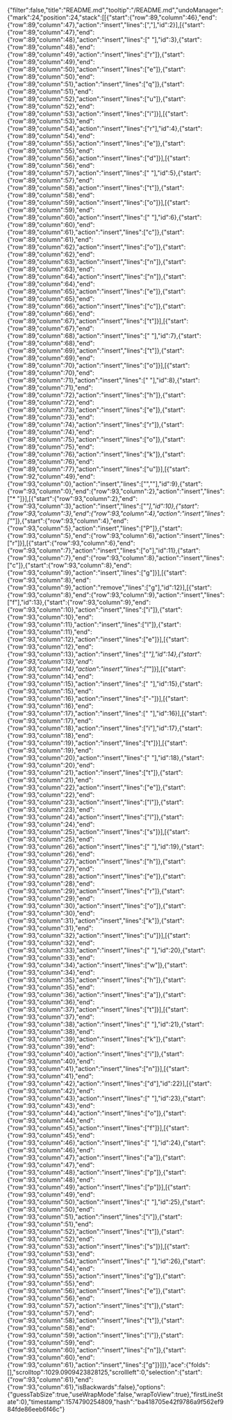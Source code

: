{"filter":false,"title":"README.md","tooltip":"/README.md","undoManager":{"mark":24,"position":24,"stack":[[{"start":{"row":89,"column":46},"end":{"row":89,"column":47},"action":"insert","lines":[","],"id":2}],[{"start":{"row":89,"column":47},"end":{"row":89,"column":48},"action":"insert","lines":[" "],"id":3},{"start":{"row":89,"column":48},"end":{"row":89,"column":49},"action":"insert","lines":["r"]},{"start":{"row":89,"column":49},"end":{"row":89,"column":50},"action":"insert","lines":["e"]},{"start":{"row":89,"column":50},"end":{"row":89,"column":51},"action":"insert","lines":["q"]},{"start":{"row":89,"column":51},"end":{"row":89,"column":52},"action":"insert","lines":["u"]},{"start":{"row":89,"column":52},"end":{"row":89,"column":53},"action":"insert","lines":["i"]}],[{"start":{"row":89,"column":53},"end":{"row":89,"column":54},"action":"insert","lines":["r"],"id":4},{"start":{"row":89,"column":54},"end":{"row":89,"column":55},"action":"insert","lines":["e"]},{"start":{"row":89,"column":55},"end":{"row":89,"column":56},"action":"insert","lines":["d"]}],[{"start":{"row":89,"column":56},"end":{"row":89,"column":57},"action":"insert","lines":[" "],"id":5},{"start":{"row":89,"column":57},"end":{"row":89,"column":58},"action":"insert","lines":["t"]},{"start":{"row":89,"column":58},"end":{"row":89,"column":59},"action":"insert","lines":["o"]}],[{"start":{"row":89,"column":59},"end":{"row":89,"column":60},"action":"insert","lines":[" "],"id":6},{"start":{"row":89,"column":60},"end":{"row":89,"column":61},"action":"insert","lines":["c"]},{"start":{"row":89,"column":61},"end":{"row":89,"column":62},"action":"insert","lines":["o"]},{"start":{"row":89,"column":62},"end":{"row":89,"column":63},"action":"insert","lines":["n"]},{"start":{"row":89,"column":63},"end":{"row":89,"column":64},"action":"insert","lines":["n"]},{"start":{"row":89,"column":64},"end":{"row":89,"column":65},"action":"insert","lines":["e"]},{"start":{"row":89,"column":65},"end":{"row":89,"column":66},"action":"insert","lines":["c"]},{"start":{"row":89,"column":66},"end":{"row":89,"column":67},"action":"insert","lines":["t"]}],[{"start":{"row":89,"column":67},"end":{"row":89,"column":68},"action":"insert","lines":[" "],"id":7},{"start":{"row":89,"column":68},"end":{"row":89,"column":69},"action":"insert","lines":["t"]},{"start":{"row":89,"column":69},"end":{"row":89,"column":70},"action":"insert","lines":["o"]}],[{"start":{"row":89,"column":70},"end":{"row":89,"column":71},"action":"insert","lines":[" "],"id":8},{"start":{"row":89,"column":71},"end":{"row":89,"column":72},"action":"insert","lines":["h"]},{"start":{"row":89,"column":72},"end":{"row":89,"column":73},"action":"insert","lines":["e"]},{"start":{"row":89,"column":73},"end":{"row":89,"column":74},"action":"insert","lines":["r"]},{"start":{"row":89,"column":74},"end":{"row":89,"column":75},"action":"insert","lines":["o"]},{"start":{"row":89,"column":75},"end":{"row":89,"column":76},"action":"insert","lines":["k"]},{"start":{"row":89,"column":76},"end":{"row":89,"column":77},"action":"insert","lines":["u"]}],[{"start":{"row":92,"column":49},"end":{"row":93,"column":0},"action":"insert","lines":["",""],"id":9},{"start":{"row":93,"column":0},"end":{"row":93,"column":2},"action":"insert","lines":["* "]}],[{"start":{"row":93,"column":2},"end":{"row":93,"column":3},"action":"insert","lines":["*"],"id":10},{"start":{"row":93,"column":3},"end":{"row":93,"column":4},"action":"insert","lines":["*"]},{"start":{"row":93,"column":4},"end":{"row":93,"column":5},"action":"insert","lines":["P"]},{"start":{"row":93,"column":5},"end":{"row":93,"column":6},"action":"insert","lines":["r"]}],[{"start":{"row":93,"column":6},"end":{"row":93,"column":7},"action":"insert","lines":["o"],"id":11},{"start":{"row":93,"column":7},"end":{"row":93,"column":8},"action":"insert","lines":["c"]},{"start":{"row":93,"column":8},"end":{"row":93,"column":9},"action":"insert","lines":["g"]}],[{"start":{"row":93,"column":8},"end":{"row":93,"column":9},"action":"remove","lines":["g"],"id":12}],[{"start":{"row":93,"column":8},"end":{"row":93,"column":9},"action":"insert","lines":["f"],"id":13},{"start":{"row":93,"column":9},"end":{"row":93,"column":10},"action":"insert","lines":["i"]},{"start":{"row":93,"column":10},"end":{"row":93,"column":11},"action":"insert","lines":["l"]},{"start":{"row":93,"column":11},"end":{"row":93,"column":12},"action":"insert","lines":["e"]}],[{"start":{"row":93,"column":12},"end":{"row":93,"column":13},"action":"insert","lines":["*"],"id":14},{"start":{"row":93,"column":13},"end":{"row":93,"column":14},"action":"insert","lines":["*"]}],[{"start":{"row":93,"column":14},"end":{"row":93,"column":15},"action":"insert","lines":[" "],"id":15},{"start":{"row":93,"column":15},"end":{"row":93,"column":16},"action":"insert","lines":["-"]}],[{"start":{"row":93,"column":16},"end":{"row":93,"column":17},"action":"insert","lines":[" "],"id":16}],[{"start":{"row":93,"column":17},"end":{"row":93,"column":18},"action":"insert","lines":["i"],"id":17},{"start":{"row":93,"column":18},"end":{"row":93,"column":19},"action":"insert","lines":["t"]}],[{"start":{"row":93,"column":19},"end":{"row":93,"column":20},"action":"insert","lines":[" "],"id":18},{"start":{"row":93,"column":20},"end":{"row":93,"column":21},"action":"insert","lines":["t"]},{"start":{"row":93,"column":21},"end":{"row":93,"column":22},"action":"insert","lines":["e"]},{"start":{"row":93,"column":22},"end":{"row":93,"column":23},"action":"insert","lines":["l"]},{"start":{"row":93,"column":23},"end":{"row":93,"column":24},"action":"insert","lines":["l"]},{"start":{"row":93,"column":24},"end":{"row":93,"column":25},"action":"insert","lines":["s"]}],[{"start":{"row":93,"column":25},"end":{"row":93,"column":26},"action":"insert","lines":[" "],"id":19},{"start":{"row":93,"column":26},"end":{"row":93,"column":27},"action":"insert","lines":["h"]},{"start":{"row":93,"column":27},"end":{"row":93,"column":28},"action":"insert","lines":["e"]},{"start":{"row":93,"column":28},"end":{"row":93,"column":29},"action":"insert","lines":["r"]},{"start":{"row":93,"column":29},"end":{"row":93,"column":30},"action":"insert","lines":["o"]},{"start":{"row":93,"column":30},"end":{"row":93,"column":31},"action":"insert","lines":["k"]},{"start":{"row":93,"column":31},"end":{"row":93,"column":32},"action":"insert","lines":["u"]}],[{"start":{"row":93,"column":32},"end":{"row":93,"column":33},"action":"insert","lines":[" "],"id":20},{"start":{"row":93,"column":33},"end":{"row":93,"column":34},"action":"insert","lines":["w"]},{"start":{"row":93,"column":34},"end":{"row":93,"column":35},"action":"insert","lines":["h"]},{"start":{"row":93,"column":35},"end":{"row":93,"column":36},"action":"insert","lines":["a"]},{"start":{"row":93,"column":36},"end":{"row":93,"column":37},"action":"insert","lines":["t"]}],[{"start":{"row":93,"column":37},"end":{"row":93,"column":38},"action":"insert","lines":[" "],"id":21},{"start":{"row":93,"column":38},"end":{"row":93,"column":39},"action":"insert","lines":["k"]},{"start":{"row":93,"column":39},"end":{"row":93,"column":40},"action":"insert","lines":["i"]},{"start":{"row":93,"column":40},"end":{"row":93,"column":41},"action":"insert","lines":["n"]}],[{"start":{"row":93,"column":41},"end":{"row":93,"column":42},"action":"insert","lines":["d"],"id":22}],[{"start":{"row":93,"column":42},"end":{"row":93,"column":43},"action":"insert","lines":[" "],"id":23},{"start":{"row":93,"column":43},"end":{"row":93,"column":44},"action":"insert","lines":["o"]},{"start":{"row":93,"column":44},"end":{"row":93,"column":45},"action":"insert","lines":["f"]}],[{"start":{"row":93,"column":45},"end":{"row":93,"column":46},"action":"insert","lines":[" "],"id":24},{"start":{"row":93,"column":46},"end":{"row":93,"column":47},"action":"insert","lines":["a"]},{"start":{"row":93,"column":47},"end":{"row":93,"column":48},"action":"insert","lines":["p"]},{"start":{"row":93,"column":48},"end":{"row":93,"column":49},"action":"insert","lines":["p"]}],[{"start":{"row":93,"column":49},"end":{"row":93,"column":50},"action":"insert","lines":[" "],"id":25},{"start":{"row":93,"column":50},"end":{"row":93,"column":51},"action":"insert","lines":["i"]},{"start":{"row":93,"column":51},"end":{"row":93,"column":52},"action":"insert","lines":["t"]},{"start":{"row":93,"column":52},"end":{"row":93,"column":53},"action":"insert","lines":["s"]}],[{"start":{"row":93,"column":53},"end":{"row":93,"column":54},"action":"insert","lines":[" "],"id":26},{"start":{"row":93,"column":54},"end":{"row":93,"column":55},"action":"insert","lines":["g"]},{"start":{"row":93,"column":55},"end":{"row":93,"column":56},"action":"insert","lines":["e"]},{"start":{"row":93,"column":56},"end":{"row":93,"column":57},"action":"insert","lines":["t"]},{"start":{"row":93,"column":57},"end":{"row":93,"column":58},"action":"insert","lines":["t"]},{"start":{"row":93,"column":58},"end":{"row":93,"column":59},"action":"insert","lines":["i"]},{"start":{"row":93,"column":59},"end":{"row":93,"column":60},"action":"insert","lines":["n"]},{"start":{"row":93,"column":60},"end":{"row":93,"column":61},"action":"insert","lines":["g"]}]]},"ace":{"folds":[],"scrolltop":1029.0909423828125,"scrollleft":0,"selection":{"start":{"row":93,"column":61},"end":{"row":93,"column":61},"isBackwards":false},"options":{"guessTabSize":true,"useWrapMode":false,"wrapToView":true},"firstLineState":0},"timestamp":1574790254809,"hash":"ba418705e42f9786a9f562ef984fde86eeb6f46c"}